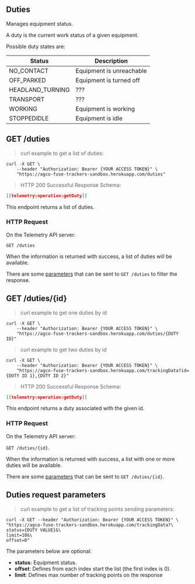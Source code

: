 ## Duties

Manages equipment status.

A duty is the current work status of a given equipment.

Possible duty states are:

| Status           | Description              |
| ---------------- | ------------------------ |
| NO_CONTACT       | Equipment is unreachable |
| OFF_PARKED       | Equipment is turned off  |
| HEADLAND_TURNING | ???                      |
| TRANSPORT        | ???                      |
| WORKING          | Equipment is working     |
| STOPPEDIDLE      | Equipment is idle        |

## GET /duties

> curl example to get a list of duties:

```shell
curl -X GET \
    --header "Authorization: Bearer {YOUR ACCESS TOKEN}" \
    "https://agco-fuse-trackers-sandbox.herokuapp.com/duties"
```

> HTTP 200 Successful Response Schema:

```json
[[telemetry:operation:getDuty]]
```

This endpoint returns a list of duties.

### HTTP Request

On the Telemetry API server:

`GET /duties`

When the information is returned with success, a list of duties will be available.

There are some [parameters](#duties-request-parameters) that can be sent to `GET /duties` to filter the response.

## GET /duties/{id}

> curl example to get one duties by id

```shell
curl -X GET \
    --header "Authorization: Bearer {YOUR ACCESS TOKEN}" \
    "https://agco-fuse-trackers-sandbox.herokuapp.com/duties/{DUTY ID}"
```

> curl example to get two duties by id

```shell
curl -X GET \
    --header "Authorization: Bearer {YOUR ACCESS TOKEN}" \
    "https://agco-fuse-trackers-sandbox.herokuapp.com/trackingData?id={DUTY ID 1},{DUTY ID 2}"
```

> HTTP 200 Successful Response Schema:

```json
[[telemetry:operation:getDuty]]
```

This endpoint returns a duty associated with the given id.

### HTTP Request

On the Telemetry API server:

`GET /duties/{id}`.

When the information is returned with success, a list with one or more duties will be available.

There are some [parameters](#duties-request-parameters) that can be sent to `GET /duties/{id}`.

## Duties request parameters

> curl example to get a list of tracking points sending parameters:

```shell
curl -X GET --header "Authorization: Bearer {YOUR ACCESS TOKEN}" \
"https://agco-fuse-trackers-sandbox.herokuapp.com/trackingData?\
status={DUTY VALUE}&\
limit=10&\
offset=0"
```

The parameters below are optional:

- **status**: Equipment status.
- **offset**: Defines from each index start the list (the first index is 0).
- **limit**: Defines max number of tracking points on the response
